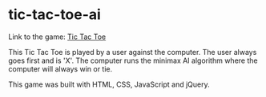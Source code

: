 # tic-tac-toe-ai

Link to the game: [Tic Tac Toe](https://valeriaoshiro.github.io/tic-tac-toe-ai/)

This Tic Tac Toe is played by a user against the computer. The user always goes first and is 'X'. The computer runs the minimax AI algorithm where the computer will always win or tie.

This game was built with HTML, CSS, JavaScript and jQuery.